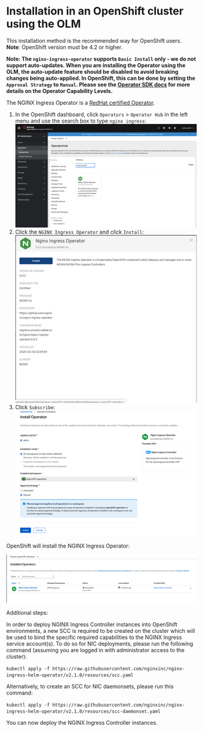 # Installation in an OpenShift cluster using the OLM

This installation method is the recommended way for OpenShift users. **Note**: OpenShift version must be 4.2 or higher.

**Note: The `nginx-ingress-operator` supports `Basic Install` only - we do not support auto-updates. When you are installing the Operator using the OLM, the auto-update feature should be disabled to avoid breaking changes being auto-applied. In OpenShift, this can be done by setting the `Approval Strategy` to `Manual`. Please see the [Operator SDK docs](https://sdk.operatorframework.io/docs/overview/operator-capabilities/) for more details on the Operator Capability Levels.**

The NGINX Ingress Operator is a [RedHat certified Operator](https://connect.redhat.com/en/partner-with-us/red-hat-openshift-operator-certification).

1. In the OpenShift dashboard, click `Operators` > `Operator Hub` in the left menu and use the search box to type `nginx ingress`:
   ![alt text](./images/openshift1.png "Operators")
1. Click the `NGINX Ingress Operator` and click `Install`:
   ![alt text](./images/openshift2.png "NGINX Ingress Operator")
1. Click `Subscribe`:
   ![alt text](./images/openshift3.png "NGINX Ingress Operator Install")

OpenShift will install the NGINX Ingress Operator:

![alt text](./images/openshift4.png "NGINX Ingress Operator Subscribe")

Additional steps:

In order to deploy NGINX Ingress Controller instances into OpenShift environments, a new SCC is required to be created on the cluster which will be used to bind the specific required capabilities to the NGINX Ingress service account(s). To do so for NIC deployments, please run the following command (assuming you are logged in with administrator access to the cluster):

`kubectl apply -f https://raw.githubusercontent.com/nginxinc/nginx-ingress-helm-operator/v2.1.0/resources/scc.yaml`

Alternatively, to create an SCC for NIC daemonsets, please run this command:

`kubectl apply -f https://raw.githubusercontent.com/nginxinc/nginx-ingress-helm-operator/v2.1.0/resources/scc-daemonset.yaml`

You can now deploy the NGINX Ingress Controller instances.
